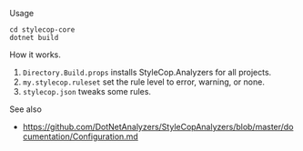 
Usage

```
cd stylecop-core
dotnet build
```

How it works. 

1. `Directory.Build.props` installs StyleCop.Analyzers for all projects.
2. `my.stylecop.ruleset` set the rule level to error, warning, or none.
3. `stylecop.json` tweaks some rules.

See also

* https://github.com/DotNetAnalyzers/StyleCopAnalyzers/blob/master/documentation/Configuration.md

